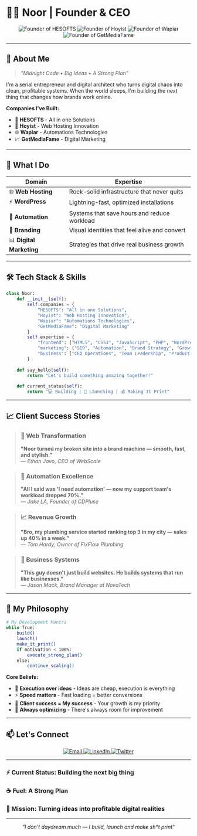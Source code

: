 # 👨‍💻 Noor | Founder & CEO

<p align="center">
  <img src="https://img.shields.io/badge/Founder-HESOFTS-blue" alt="Founder of HESOFTS">
  <img src="https://img.shields.io/badge/Founder-Hoyist-orange" alt="Founder of Hoyist">
  <img src="https://img.shields.io/badge/Founder-Wapiar-green" alt="Founder of Wapiar">
  <img src="https://img.shields.io/badge/Founder-GetMediaFame-purple" alt="Founder of GetMediaFame">
</p>

---

## 🚀 About Me

> *"Midnight Code • Big Ideas • A Strong Plan"*

I'm a serial entrepreneur and digital architect who turns digital chaos into clean, profitable systems. When the world sleeps, I'm building the next thing that changes how brands work online.

**Companies I've Built:**
- 🏢 **HESOFTS** - All in one Solutions
- 🎯 **Hoyist** - Web Hosting Innovation
- 🌐 **Wapiar** - Automations Technologies  
- 📈 **GetMediaFame** - Digital Marketing

---

## 💼 What I Do

| Domain | Expertise |
|--------|-----------|
| 🌐 **Web Hosting** | Rock-solid infrastructure that never quits |
| ⚡ **WordPress** | Lightning-fast, optimized installations |
| 🤖 **Automation** | Systems that save hours and reduce workload |
| 🎨 **Branding** | Visual identities that feel alive and convert |
| 📊 **Digital Marketing** | Strategies that drive real business growth |

---

## 🛠️ Tech Stack & Skills

```python
class Noor:
    def __init__(self):
        self.companies = {
            "HESOFTS": "All in one Solutions",
            "Hoyist": "Web Hosting Innovation", 
            "Wapiar": "Automations Technologies",
            "GetMediaFame": "Digital Marketing"
        }
        self.expertise = {
            "frontend": ["HTML5", "CSS3", "JavaScript", "PHP", "WordPress", "Elementor"],
            "marketing": ["SEO", "Automation", "Brand Strategy", "Growth Hacking"],
            "business": ["CEO Operations", "Team Leadership", "Product Development"]
        }
        
    def say_hello(self):
        return "Let's build something amazing together!"
        
    def current_status(self):
        return "💻 Building | 🚀 Launching | 💰 Making It Print"
```

---

## 📈 Client Success Stories

> ### 🎯 Web Transformation
> **"Noor turned my broken site into a brand machine — smooth, fast, and stylish."**  
> *— Ethan Javo, CEO of WebScale*

> ### 🤖 Automation Excellence  
> **"All I said was 'I need automation' — now my support team's workload dropped 70%."**  
> *— Jake LA, Founder of CDPluse*

> ### 📈 Revenue Growth
> **"Bro, my plumbing service started ranking top 3 in my city — sales up 40% in a week."**  
> *— Tom Hardy, Owner of FixFlow Plumbing*

> ### 💼 Business Systems
> **"This guy doesn't just build websites. He builds systems that run like businesses."**  
> *— Jason Mack, Brand Manager at NovaTech*

---

## 🌟 My Philosophy

```bash
# My Development Mantra
while True:
    build()
    launch()
    make_it_print()
    if motivation < 100%:
        execute_strong_plan()
    else:
        continue_scaling()
```

**Core Beliefs:**
- 🎯 **Execution over ideas** - Ideas are cheap, execution is everything
- ⚡ **Speed matters** - Fast loading = better conversions  
- 🤝 **Client success = My success** - Your growth is my priority
- 🔄 **Always optimizing** - There's always room for improvement

---

## 📫 Let's Connect

<p align="center">
  <a href="mailto:sayhello@getmediafame.com">
    <img src="https://img.shields.io/badge/Email-sayhello@getmediafame.com-red?style=for-the-badge&logo=gmail" alt="Email">
  </a>
  <a href="https://www.linkedin.com/in/yourprofile">
    <img src="https://img.shields.io/badge/LinkedIn-Connect-blue?style=for-the-badge&logo=linkedin" alt="LinkedIn">
  </a>
  <a href="https://twitter.com/yourhandle">
    <img src="https://img.shields.io/badge/Twitter-Follow-1DA1F2?style=for-the-badge&logo=twitter" alt="Twitter">
  </a>
</p>

---

### ⚡ Current Status: **Building the next big thing**  
### ☕ Fuel: **A Strong Plan**  
### 🎯 Mission: **Turning ideas into profitable digital realities**

---

<p align="center">
  <i>"I don't daydream much — I build, launch and make sh*t print"</i>
</p>
